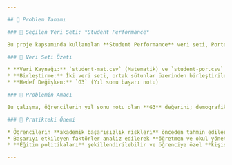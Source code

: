 ```yaml
---

## 📌 Problem Tanımı

### 🎯 Seçilen Veri Seti: *Student Performance*

Bu proje kapsamında kullanılan **Student Performance** veri seti, Portekiz'deki iki farklı derste (Matematik ve Portekizce) öğrenim gören öğrencilerin demografik, sosyal ve okul yaşamlarına dair çeşitli bilgileri içermektedir.

### 🧩 Veri Seti Özeti

* **Veri Kaynağı:** `student-mat.csv` (Matematik) ve `student-por.csv` (Portekizce) olmak üzere iki ayrı dosya.
* **Birleştirme:** İki veri seti, ortak sütunlar üzerinden birleştirilerek tek bir `DataFrame (df)` oluşturulmuştur. Ayrıca her öğrencinin hangi dersten olduğu bilgisi de eklenmiştir.
* **Hedef Değişken:** `G3` (Yıl sonu başarı notu)

### 🧠 Problemin Amacı

Bu çalışma, öğrencilerin yıl sonu notu olan **G3** değerini; demografik bilgiler, aile durumu, öğrenim alışkanlıkları ve sosyal etkenler gibi diğer değişkenlere dayanarak tahmin etmeyi amaçlayan bir **regresyon problemi**dir.

### 🚀 Pratikteki Önemi

* Öğrencilerin **akademik başarısızlık riskleri** önceden tahmin edilerek, **erken müdahale** stratejileri geliştirilebilir.
* Başarıyı etkileyen faktörler analiz edilerek **öğretmen ve okul yöneticilerine** karar desteği sunulabilir.
* **Eğitim politikaları** şekillendirilebilir ve öğrenciye özel **kişiselleştirilmiş öğrenme planları** geliştirilebilir.

---
```



